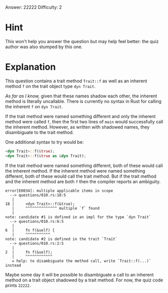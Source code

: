 Answer: 22222
Difficulty: 2

# Hint

This won't help you answer the question but may help feel better: the quiz
author was also stumped by this one.

# Explanation

This question contains a trait method `Trait::f` as well as an inherent method
`f` on the trait object type `dyn Trait`.

*As far as I know,* given that these names shadow each other, the inherent
method is literally uncallable. There is currently no syntax in Rust for calling
the inherent `f` on `dyn Trait`.

If the trait method were named something different and only the inherent method
were called `f`, then the first two lines of `main` would successfully call the
inherent method. However, as written with shadowed names, they disambiguate to
the trait method.

One additional syntax to try would be:

```rust
<dyn Trait>::f(&true);
<dyn Trait>::f(&true as &dyn Trait);
```

If the trait method were named something different, both of these would call the
inherent method. If the inherent method were named something different, both of
these would call the trait method. But if the trait method and the inherent
method are both `f` then the compiler reports an ambiguity.

```
error[E0034]: multiple applicable items in scope
  --> questions/010.rs:18:5
   |
18 |     <dyn Trait>::f(&true);
   |     ^^^^^^^^^^^^^^ multiple `f` found
   |
note: candidate #1 is defined in an impl for the type `dyn Trait`
  --> questions/010.rs:6:5
   |
6  |     fn f(&self) {
   |     ^^^^^^^^^^^
note: candidate #2 is defined in the trait `Trait`
  --> questions/010.rs:2:5
   |
2  |     fn f(&self);
   |     ^^^^^^^^^^^^
   = help: to disambiguate the method call, write `Trait::f(...)` instead
```

Maybe some day it will be possible to disambiguate a call to an inherent method
on a trait object shadowed by a trait method. For now, the quiz code prints
`22222`.
